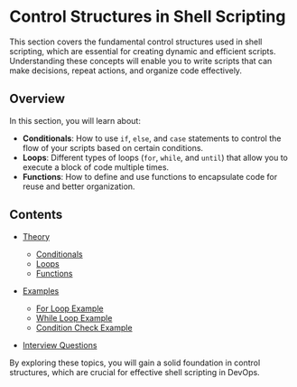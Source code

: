 # Control Structures in Shell Scripting

This section covers the fundamental control structures used in shell scripting, which are essential for creating dynamic and efficient scripts. Understanding these concepts will enable you to write scripts that can make decisions, repeat actions, and organize code effectively.

## Overview

In this section, you will learn about:

- **Conditionals**: How to use `if`, `else`, and `case` statements to control the flow of your scripts based on certain conditions.
- **Loops**: Different types of loops (`for`, `while`, and `until`) that allow you to execute a block of code multiple times.
- **Functions**: How to define and use functions to encapsulate code for reuse and better organization.

## Contents

- [Theory](theory/)
  - [Conditionals](theory/conditionals.md)
  - [Loops](theory/loops.md)
  - [Functions](theory/functions.md)
  
- [Examples](examples/)
  - [For Loop Example](examples/for_loop.sh)
  - [While Loop Example](examples/while_loop.sh)
  - [Condition Check Example](examples/check_conditions.sh)

- [Interview Questions](interview-questions.md)

By exploring these topics, you will gain a solid foundation in control structures, which are crucial for effective shell scripting in DevOps.